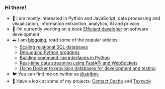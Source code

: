 ### Hi there!

- 🐍 I am mostly interested in Python and JavaScript, data processing and visualization, information extraction, analytics, AI and privacy
- 📕 I’m currently working on a book [Efficient developer](https://efficientdeveloper.com/?utm_campaign=github) on software development
- ✒️ I am [blogging](https://stribny.name/blog/?utm_campaign=github), read some of the popular articles:
    - [Scaling relational SQL databases](https://stribny.name/blog/2020/07/scaling-relational-sql-databases)
    - [Debugging Python programs](https://stribny.name/blog/2019/06/debugging-python-programs)
    - [Building command line interfaces in Python](https://stribny.name/blog/2020/01/building-command-line-interfaces-in-python)
    - [Real-time data streaming using FastAPI and WebSockets](https://stribny.name/blog/2020/07/real-time-data-streaming-using-fastapi-and-websockets)
    - [Using Docker to provision databases for development and testing](https://stribny.name/blog/2019/09/using-docker-to-provision-databases-for-development-and-testing)
- 🐦 You can find me on twitter as [@stribny](https://twitter.com/stribny)
- 🚧 Have a look at some of my projects: [Contact Cache](https://contactcache.com/?utm_campaign=github) and [Textwok](https://textwok.com/?utm_campaign=github)

<!--
**stribny/stribny** is a ✨ _special_ ✨ repository because its `README.md` (this file) appears on your GitHub profile.

Here are some ideas to get you started:

- 🔭 I’m currently working on ...
- 🌱 I’m currently learning ...
- 👯 I’m looking to collaborate on ...
- 🤔 I’m looking for help with ...
- 💬 Ask me about ...
- 📫 How to reach me: ...
- 😄 Pronouns: ...
- ⚡ Fun fact: ...
-->
